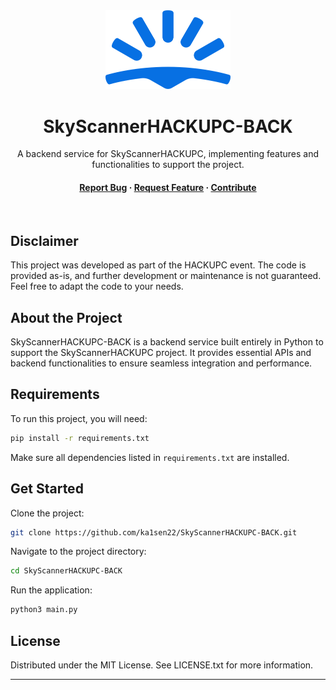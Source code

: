<div align="center">
  <img src="logo.png" alt="logo" width="200" height="auto" />
  <h1>SkyScannerHACKUPC-BACK</h1>
  
  <p>
    A backend service for SkyScannerHACKUPC, implementing features and functionalities to support the project.
  </p>
  
<h4>
    <a href="https://github.com/ka1sen22/SkyScannerHACKUPC-BACK/issues/">Report Bug</a>
  <span> · </span>
    <a href="https://github.com/ka1sen22/SkyScannerHACKUPC-BACK/issues/">Request Feature</a>
  <span> · </span>
    <a href="https://github.com/ka1sen22/SkyScannerHACKUPC-BACK/pulls">Contribute</a>
  </h4>
</div>

<br />

## Disclaimer

This project was developed as part of the HACKUPC event. The code is provided as-is, and further development or maintenance is not guaranteed. Feel free to adapt the code to your needs.

<!-- About the Project -->

## About the Project

SkyScannerHACKUPC-BACK is a backend service built entirely in Python to support the SkyScannerHACKUPC project. It provides essential APIs and backend functionalities to ensure seamless integration and performance.

<!-- Requirements -->

## Requirements

To run this project, you will need:

```bash
pip install -r requirements.txt
```

Make sure all dependencies listed in `requirements.txt` are installed.

<!-- Get Started -->

## Get Started

Clone the project:

```bash
git clone https://github.com/ka1sen22/SkyScannerHACKUPC-BACK.git
```

Navigate to the project directory:

```bash
cd SkyScannerHACKUPC-BACK
```

Run the application:

```bash
python3 main.py
```

<!-- License -->

## License

Distributed under the MIT License. See LICENSE.txt for more information.

---
